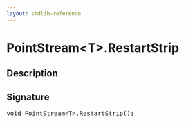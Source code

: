 ```yaml
---
layout: stdlib-reference
---
```


# PointStream\<T\>\.RestartStrip

## Description





## Signature 

<pre>
<span class="code_keyword">void</span> <a href="../types/pointstream-05/index" class="code_type">PointStream</a>&lt;<a href="../types/pointstream-05/index#typeparam-T" class="code_type">T</a>&gt;.<a href="restartstrip-07">RestartStrip</a>();

</pre>

